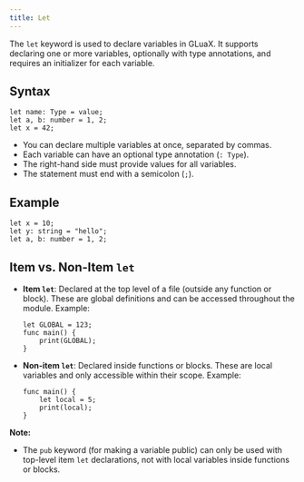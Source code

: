 ```yaml
---
title: Let
---
```


The `let` keyword is used to declare variables in GLuaX. It supports declaring one or more variables, optionally with type annotations, and requires an initializer for each variable.

## Syntax

```gluax
let name: Type = value;
let a, b: number = 1, 2;
let x = 42;
```

- You can declare multiple variables at once, separated by commas.
- Each variable can have an optional type annotation (`: Type`).
- The right-hand side must provide values for all variables.
- The statement must end with a semicolon (`;`).

## Example

```gluax
let x = 10;
let y: string = "hello";
let a, b: number = 1, 2;
```

## Item vs. Non-Item `let`

- **Item `let`**: Declared at the top level of a file (outside any function or block). These are global definitions and can be accessed throughout the module.
  Example:
  ```gluax
  let GLOBAL = 123;
  func main() {
      print(GLOBAL);
  }
  ```
- **Non-item `let`**: Declared inside functions or blocks. These are local variables and only accessible within their scope.
  Example:
  ```gluax
  func main() {
      let local = 5;
      print(local);
  }
  ```

**Note:**

- The `pub` keyword (for making a variable public) can only be used with top-level item `let` declarations, not with local variables inside functions or blocks.
